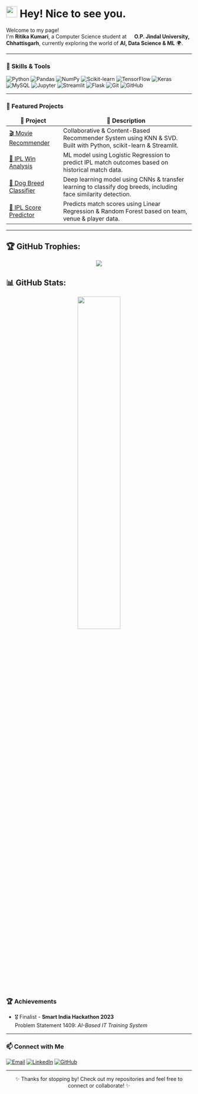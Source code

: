 <h1><img src="https://emojis.slackmojis.com/emojis/images/1531849430/4246/blob-sunglasses.gif" width="30"/> Hey! Nice to see you.</h1>

<p>Welcome to my page! </br> I'm <b>Ritika Kumari</b>, a Computer Science student at <img src="https://cdn-icons-png.flaticon.com/512/197/197610.png" width="13"/> <b>O.P. Jindal University, Chhattisgarh</b>, currently exploring the world of <b>AI, Data Science & ML</b> 🌍.</p>

---

<h3>🧠 Skills & Tools</h3>
<p>
  <img alt="Python" src="https://img.shields.io/badge/-Python-3670A0?style=flat-square&logo=python&logoColor=white" />
  <img alt="Pandas" src="https://img.shields.io/badge/-Pandas-150458?style=flat-square&logo=pandas&logoColor=white" />
  <img alt="NumPy" src="https://img.shields.io/badge/-NumPy-013243?style=flat-square&logo=numpy&logoColor=white" />
  <img alt="Scikit-learn" src="https://img.shields.io/badge/-Scikit--learn-F7931E?style=flat-square&logo=scikit-learn&logoColor=white" />
  <img alt="TensorFlow" src="https://img.shields.io/badge/-TensorFlow-FF6F00?style=flat-square&logo=tensorflow&logoColor=white" />
  <img alt="Keras" src="https://img.shields.io/badge/-Keras-D00000?style=flat-square&logo=keras&logoColor=white" />
  <img alt="MySQL" src="https://img.shields.io/badge/-MySQL-4479A1?style=flat-square&logo=mysql&logoColor=white" />
  <img alt="Jupyter" src="https://img.shields.io/badge/-Jupyter-F37626?style=flat-square&logo=jupyter&logoColor=white" />
  <img alt="Streamlit" src="https://img.shields.io/badge/-Streamlit-FF4B4B?style=flat-square&logo=streamlit&logoColor=white" />
  <img alt="Flask" src="https://img.shields.io/badge/-Flask-000000?style=flat-square&logo=flask&logoColor=white" />
  <img alt="Git" src="https://img.shields.io/badge/-Git-F05032?style=flat-square&logo=git&logoColor=white" />
  <img alt="GitHub" src="https://img.shields.io/badge/-GitHub-181717?style=flat-square&logo=github&logoColor=white" />
</p>

---

<h3>🚀 Featured Projects</h3>
<table>
  <thead align="center">
    <tr>
      <td><b>📁 Project</b></td>
      <td><b>🌟 Description</b></td>
    </tr>
  </thead>
  <tbody>
    <tr>
      <td><a href="https://github.com/RITIKA-01A/Movie-Recommender-System">🎬 Movie Recommender</a></td>
      <td>Collaborative & Content-Based Recommender System using KNN & SVD. Built with Python, scikit-learn & Streamlit.</td>
    </tr>
    <tr>
      <td><a href="https://github.com/RITIKA-01A/IPL-Win-Analysis">🏏 IPL Win Analysis</a></td>
      <td>ML model using Logistic Regression to predict IPL match outcomes based on historical match data.</td>
    </tr>
    <tr>
      <td><a href="https://github.com/RITIKA-01A/Dog-Breed-Classifier">🐶 Dog Breed Classifier</a></td>
      <td>Deep learning model using CNNs & transfer learning to classify dog breeds, including face similarity detection.</td>
    </tr>
    <tr>
      <td><a href="https://github.com/RITIKA-01A/IPL-Score-Predictor">🏏 IPL Score Predictor</a></td>
      <td>Predicts match scores using Linear Regression & Random Forest based on team, venue & player data.</td>
    </tr>
  </tbody>
</table>

---

## 🏆 GitHub Trophies:

<p align="center">
    <img src="https://github-profile-trophy.vercel.app/?username=RITIKA-01A">
</p>

## 📊 GitHub Stats:

<p align="center">
    <img src="https://github-readme-stats-mauve-ten.vercel.app/api?username=RITIKA-01A&show_icons=true&hide_border=true&count_private=true&include_all_commits=true" width='48%' />
</p>

<h3>🏆 Achievements</h3>
<ul>
  <li>🎖️ Finalist - <b>Smart India Hackathon 2023</b>  
  <br/>Problem Statement 1409: <i>AI-Based IT Training System</i></li>
</ul>

---

<h3>📫 Connect with Me</h3>
<p>
  <a href="mailto:ritikasingh9471@gmail.com"><img alt="Email" src="https://img.shields.io/badge/-Email-EA4335?style=for-the-badge&logo=gmail&logoColor=white" /></a>
  <a href="https://www.linkedin.com/in/ritikakumarids/"><img alt="LinkedIn" src="https://img.shields.io/badge/-LinkedIn-0077B5?style=for-the-badge&logo=linkedin&logoColor=white" /></a>
  <a href="https://github.com/RITIKA-01A"><img alt="GitHub" src="https://img.shields.io/badge/-GitHub-181717?style=for-the-badge&logo=github&logoColor=white" /></a>
</p>

---

<p align="center">✨ Thanks for stopping by! Check out my repositories and feel free to connect or collaborate! ✨</p>
